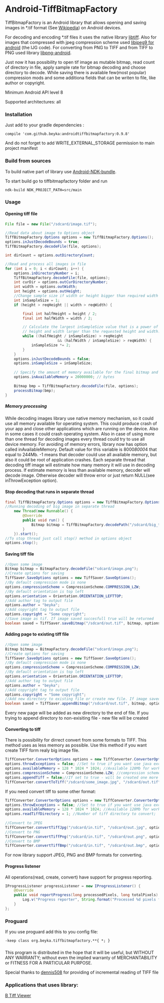 # Android-TiffBitmapFactory
TiffBitmapFactory is an Android library that allows opening and saving images in *.tif format (See [Wikipedia](https://en.wikipedia.org/wiki/Tagged_Image_File_Format)) on Android devices.

For decoding and encoding *.tif files it uses the native library [libtiff](https://github.com/dumganhar/libtiff). Also for images that compressed with jpeg compression scheme used [libjpeg9 for android](https://github.com/Suvitruf/libjpeg-version-9-android) (the IJG code). For converting from PNG to TIFF and from TIFF to PNG used library [libpng-android](https://github.com/julienr/libpng-android).

Just now it has possibility to open tif image as mutable bitmap, read count of directory in file, apply sample rate for bitmap decoding and choose directory to decode.
While saving there is available few(most popular) compression mods and some additiona fields that can be writen to file, like author or copyright.

Minimum Android API level 8

Supported architectures: all

### Installation
Just add to your gradle dependencies :
```
compile 'com.github.beyka:androidtiffbitmapfactory:0.9.8'
```
And do not forget to add WRITE_EXTERNAL_STORAGE permission to main project manifest

### Build from sources
To build native part of library use [Android-NDK-bundle](https://developer.android.com/tools/sdk/ndk/index.html).
<p>To start build go to tiffbitmapfactory folder and run</p>

``` Gradle
ndk-build NDK_PROJECT_PATH=src/main
```

### Usage
#### Opening tiff file
```Java
File file = new File("/sdcard/image.tif");

//Read data about image to Options object
TiffBitmapFactory.Options options = new TiffBitmapFactory.Options();
options.inJustDecodeBounds = true;
TiffBitmapFactory.decodeFile(file, options);

int dirCount = options.outDirectoryCount;

//Read and process all images in file
for (int i = 0; i < dirCount; i++) {
    options.inDirectoryNumber = i;
    TiffBitmapFactory.decodeFile(file, options);
    int curDir = options.outCurDirectoryNumber;
    int width = options.outWidth;
    int height = options.outHeight;
    //Change sample size if width or height bigger than required width or height
    int inSampleSize = 1;
    if (height > reqHeight || width > reqWidth) {

        final int halfHeight = height / 2;
        final int halfWidth = width / 2;

        // Calculate the largest inSampleSize value that is a power of 2 and keeps both
        // height and width larger than the requested height and width.
        while ((halfHeight / inSampleSize) > reqHeight
                        && (halfWidth / inSampleSize) > reqWidth) {
            inSampleSize *= 2;
        }
    }
    options.inJustDecodeBounds = false;
    options.inSampleSize = inSampleSize;
    
    // Specify the amount of memory available for the final bitmap and temporary storage.
    options.inAvailableMemory = 20000000; // bytes
    
    Bitmap bmp = TiffBitmapFactory.decodeFile(file, options);
    processBitmap(bmp);
}
```

##### Memory processing
While decoding images library use native memory mechanism, so it could use all memory available for operating system. This could produce crash of your app and close other applications which are running on the device. Also in some cases it could crash operating system. 
Also in case of using more than one thread for decoding images every thread could try to use all device memory.
For avoiding of memory errors, library now has option called inAvailableMemory. Default value for this variable is 8000*8000*4 that equal to 244Mb. -1 means that decoder could use all available memory, but also it could be root of application crashes. Each separate thread that decoding tiff image will estimate how many memory it will use in decoding process. If estimate memory is less than available memory, decoder will decode image. Otherwise decoder will throw error or just return NULL(see inThrowException option).


#### Stop decoding that runs in separate thread
```Java
final TiffBitmapFactory.Options options = new TiffBitmapFactory.Options();
//Running decoding of big image in separate thread
    new Thread(new Runnable() {
        @Override
        public void run() {
            Bitmap bitmap = TiffBitmapFactory.decodePath("/sdcard/big_tiff_image.tif", options);
        }
    }).start();
//To stop thread just call stop() method in options object
options.stop();
```

#### Saving tiff file
```Java
//Open some image
Bitmap bitmap = BitmapFactory.decodeFile("sdcard/image.png");
//Create options for saving
TiffSaver.SaveOptions options = new TiffSaver.SaveOptions();
//By default compression mode is none
options.compressionScheme = CompressionScheme.COMPRESSION_LZW;
//By default orientation is top left
options.orientation = Orientation.ORIENTATION_LEFTTOP;
//Add author tag to output file
options.author = "beyka";
//Add copyright tag to output file
options.copyright = "Some copyright";
//Save image as tif. If image saved succesfull true will be returned
boolean saved = TiffSaver.saveBitmap("/sdcard/out.tif", bitmap, options);
```

#### Adding page to existing tiff file
```Java
//Open some image
Bitmap bitmap = BitmapFactory.decodeFile("sdcard/image.png");
//Create options for saving
TiffSaver.SaveOptions options = new TiffSaver.SaveOptions();
//By default compression mode is none
options.compressionScheme = CompressionScheme.COMPRESSION_LZW;
//By default orientation is top left
options.orientation = Orientation.ORIENTATION_LEFTTOP;
//Add author tag to output file
options.author = "beyka";
//Add copyright tag to output file
options.copyright = "Some copyright";
//Add new directory to existing file or create new file. If image saved succesfull true will be returned
boolean saved = TiffSaver.appendBitmap("/sdcard/out.tif", bitmap, options);
```
Every new page will be added as new directory to the end of file. If you trying to append directory to non-exisiting file - new file will be created


#### Converting to tiff
There is possibility for dirrect convert from some formats to TIFF. This method uses as less memory as possible. Use this method if you want create TIFF form realy big image file.
```Java
TiffConverter.ConverterOptions options = new TiffConverter.ConverterOptions();
options.throwExceptions = false; //Set to true if you want use java exception mechanism;
options.availableMemory = 128 * 1024 * 1024; //Available 128Mb for work;
options.compressionScheme = CompressionScheme.LZW; //compression scheme for tiff
options.appendTiff = false;//If set to true - will be created one more tiff directory, otherwise file will be overwritten
TiffConverter.convertToTiff("/sdcard/some_image.jpg", "/sdcard/out.tif", options, progressListener);
```

If you need convert tiff to some other format:
```Java
TiffConverter.ConverterOptions options = new TiffConverter.ConverterOptions();
options.throwExceptions = false; //Set to true if you want use java exception mechanism;
options.availableMemory = 128 * 1024 * 1024; //Available 128Mb for work;
options.readTiffDirectory = 1; //Number of tiff directory to convert;
        
//Convert to JPEG
TiffConverter.convertTiffJpg("/sdcard/in.tif", "/sdcard/out.jpg", options, progressListener);
//Convert to PNG
TiffConverter.convertTiffPng("/sdcard/in.tif", "/sdcard/out.png", options, progressListener);
//Convert to BMP
TiffConverter.convertTiffBmp("/sdcard/in.tif", "/sdcard/out.bmp", options, progressListener);
```
For now library support JPEG, PNG and BMP formats for converting.


#### Progress listener
All operations(read, create, convert) have support for progress reporting.
```Java
IProgressListener progressListener = new IProgressListener() {
    @Override
    public void reportProgress(long processedPixels, long totalPixels) {
        Log.v("Progress reporter", String.format("Processed %d pixels from %d", processedPixels, totalPixels);
    }
};
```

### Proguard
If you use proguard add this to you config file:
```Gradle
-keep class org.beyka.tiffbitmapfactory.**{ *; }
```

### 
This program is distributed in the hope that it will be useful,
but WITHOUT ANY WARRANTY; without even the implied warranty of
MERCHANTABILITY or FITNESS FOR A PARTICULAR PURPOSE.

Special thanks to [dennis508](https://github.com/dennis508)    for providing of incremental reading of TIFF file


### Applications that uses library:
[B Tiff Viewer](https://play.google.com/store/apps/details?id=com.beyka.btiffviewer)

